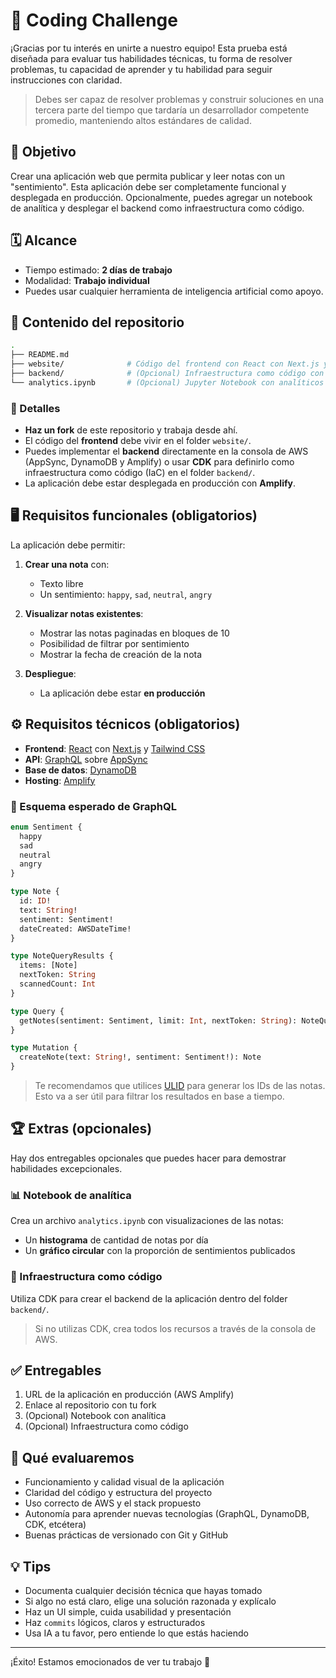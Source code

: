 # 🧗 Coding Challenge

¡Gracias por tu interés en unirte a nuestro equipo! Esta prueba está diseñada para evaluar tus habilidades técnicas, tu forma de resolver problemas, tu capacidad de aprender y tu habilidad para seguir instrucciones con claridad.

> Debes ser capaz de resolver problemas y construir soluciones en una tercera parte del tiempo que tardaría un desarrollador competente promedio, manteniendo altos estándares de calidad.

## 🎯 Objetivo

Crear una aplicación web que permita publicar y leer notas con un "sentimiento". Esta aplicación debe ser completamente funcional y desplegada en producción. Opcionalmente, puedes agregar un notebook de analítica y desplegar el backend como infraestructura como código.

## 🗓️ Alcance

- Tiempo estimado: **2 días de trabajo**
- Modalidad: **Trabajo individual**
- Puedes usar cualquier herramienta de inteligencia artificial como apoyo.

## 🧱 Contenido del repositorio

```bash
.
├── README.md
├── website/              # Código del frontend con React con Next.js y Tailwind CSS
├── backend/              # (Opcional) Infraestructura como código con CDK
└── analytics.ipynb       # (Opcional) Jupyter Notebook con analíticos básicos
```

### 📂 Detalles

- **Haz un fork** de este repositorio y trabaja desde ahí.
- El código del **frontend** debe vivir en el folder `website/`.
- Puedes implementar el **backend** directamente en la consola de AWS (AppSync, DynamoDB y Amplify) o usar **CDK** para definirlo como infraestructura como código (IaC) en el folder `backend/`.
- La aplicación debe estar desplegada en producción con **Amplify**.

## 🖥️ Requisitos funcionales (obligatorios)

La aplicación debe permitir:

1. **Crear una nota** con:
   - Texto libre
   - Un sentimiento: `happy`, `sad`, `neutral`, `angry`

2. **Visualizar notas existentes**:
   - Mostrar las notas paginadas en bloques de 10
   - Posibilidad de filtrar por sentimiento
   - Mostrar la fecha de creación de la nota

3. **Despliegue**:
   - La aplicación debe estar **en producción**

## ⚙️ Requisitos técnicos (obligatorios)

- **Frontend**: [React](https://react.dev/) con [Next.js](https://nextjs.org/) y [Tailwind CSS](https://tailwindcss.com/)
- **API**: [GraphQL](https://aws.amazon.com/graphql/) sobre [AppSync](https://aws.amazon.com/appsync/)
- **Base de datos**: [DynamoDB](https://aws.amazon.com/dynamodb/)
- **Hosting**: [Amplify](https://aws.amazon.com/amplify/hosting/)

### 🔧 Esquema esperado de GraphQL

```graphql
enum Sentiment {
  happy
  sad
  neutral
  angry
}

type Note {
  id: ID!
  text: String!
  sentiment: Sentiment!
  dateCreated: AWSDateTime!
}

type NoteQueryResults {
  items: [Note]
  nextToken: String
  scannedCount: Int
}

type Query {
  getNotes(sentiment: Sentiment, limit: Int, nextToken: String): NoteQueryResults
}

type Mutation {
  createNote(text: String!, sentiment: Sentiment!): Note
}
```

> Te recomendamos que utilices [ULID](https://github.com/ulid/spec) para generar los IDs de las notas. Esto va a ser útil para filtrar los resultados en base a tiempo.

## 🏆 Extras (opcionales)

Hay dos entregables opcionales que puedes hacer para demostrar habilidades excepcionales.

### 📊 Notebook de analítica

Crea un archivo `analytics.ipynb` con visualizaciones de las notas:

- Un **histograma** de cantidad de notas por día
- Un **gráfico circular** con la proporción de sentimientos publicados

### 🚀 Infraestructura como código

Utiliza CDK para crear el backend de la aplicación dentro del folder `backend/`.

> Si no utilizas CDK, crea todos los recursos a través de la consola de AWS.

## ✅ Entregables

1. URL de la aplicación en producción (AWS Amplify)
2. Enlace al repositorio con tu fork
3. (Opcional) Notebook con analítica
4. (Opcional) Infraestructura como código

## 🧠 Qué evaluaremos

- Funcionamiento y calidad visual de la aplicación
- Claridad del código y estructura del proyecto
- Uso correcto de AWS y el stack propuesto
- Autonomía para aprender nuevas tecnologías (GraphQL, DynamoDB, CDK, etcétera)
- Buenas prácticas de versionado con Git y GitHub

## 💡 Tips

- Documenta cualquier decisión técnica que hayas tomado
- Si algo no está claro, elige una solución razonada y explícalo
- Haz un UI simple, cuida usabilidad y presentación
- Haz `commits` lógicos, claros y estructurados
- Usa IA a tu favor, pero entiende lo que estás haciendo

---

¡Éxito! Estamos emocionados de ver tu trabajo 🚀

